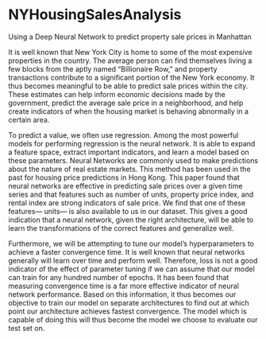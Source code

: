 # NYHousingSalesAnalysis
Using a Deep Neural Network to predict property sale prices in Manhattan

It is well known that New York City is home to some of the most expensive properties in the country. The average person can find themselves living a few blocks from the aptly named “Billionaire Row,” and property transactions contribute to a significant portion of the New York economy. It thus becomes meaningful to be able to predict sale prices within the city. These estimates can help inform economic decisions made by the government, predict the average sale price in a neighborhood, and help create indicators of when the housing market is behaving abnormally in a certain area.

To predict a value, we often use regression. Among the most powerful models for performing regression is the neural network. It is able to expand a feature space, extract important indicators, and learn a model based on these parameters. Neural Networks are commonly used to make predictions about the nature of real estate markets. This method has been used in the past for housing price predictions in Hong Kong. This paper found that neural networks are effective in predicting sale prices over a given time series and that features such as number of units, property price index, and rental index are strong indicators of sale price. We find that one of these features— units— is also available to us in our dataset. This gives a good indication that a neural network, given the right architecture, will be able to learn the transformations of the correct features and generalize well.

Furthermore, we will be attempting to tune our model’s hyperparameters to achieve a faster convergence time. It is well known that neural networks generally will learn over time and perform well. Therefore, loss is not a good indicator of the effect of parameter tuning if we can assume that our model can train for any hundred number of epochs. It has been found that measuring convergence time is a far more effective indicator of neural network performance. Based on this information, it thus becomes our objective to train our model on separate architectures to find out at which point our architecture achieves fastest convergence. The model which is capable of doing this will thus become the model we choose to evaluate our test set on.
